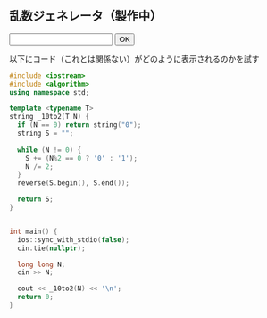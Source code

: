 ## 乱数ジェネレータ（製作中）

<form action="#" id="form">  
  <input type="text" name="content">
  <input type="submit" value="OK">
  <p id="output"></p>
</form>

<script>
  function getRandomInt(max) {
      return Math.floor(Math.random() * max);
    }

  function rd(N) {
    let tf_array = Array(N).fill(0);
    for (let i = 0; i < N; i++) {
      tf_array[i] = i+1;
    }

    let cnt = 0;
    let rd_n = "";
    while (true) {
      let t = getRandomInt(N);
      if (tf_array[t-1] == 0) {
        rd_n += t + "<br>---------<br>";
        tf_array[t-1] = 1;
        cnt++;
      }
      if (cnt == N) break;
    }

    return rd_n;
  }
  
  document.getElementById('form').onsubmit = function(event) {
    event.preventDefault();
    
    let inputForm = document.getElementById('form').content.value;
    let N = `${inputForm}`;
    
    if (N == "") {
      alert("値を入力してください");
    }
    else if (!isFinite(N)) {
      alert("数値を入力してください");
    }
    else {
      alert("すみません、まだ製作中です");
      /* let M = Number(N);
      let rd_n = rd(M);
      document.getElementById('output').textContent = rd_n; */
    }
  }
</script>

<style>#ccby4 { display: none; }</style>

以下にコード（これとは関係ない）がどのように表示されるのかを試す
```cpp:a.cpp
#include <iostream>
#include <algorithm>
using namespace std;

template <typename T>
string _10to2(T N) {
  if (N == 0) return string("0");
  string S = "";
  
  while (N != 0) {
    S += (N%2 == 0 ? '0' : '1');
    N /= 2;
  }
  reverse(S.begin(), S.end());

  return S;
}


int main() {
  ios::sync_with_stdio(false);
  cin.tie(nullptr);

  long long N;
  cin >> N;

  cout << _10to2(N) << '\n';
  return 0;
}
```
